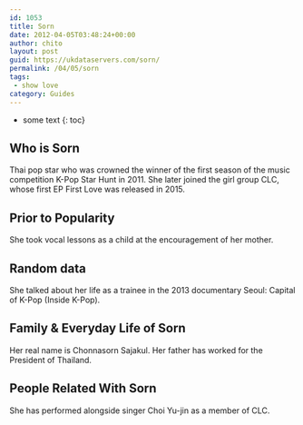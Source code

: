 ```yaml
---
id: 1053
title: Sorn
date: 2012-04-05T03:48:24+00:00
author: chito
layout: post
guid: https://ukdataservers.com/sorn/
permalink: /04/05/sorn
tags:
 - show love
category: Guides
---
```


* some text
{: toc}
          
          
## Who is  Sorn
                  
                  
                  
Thai pop star who was crowned the winner of the first season of the music competition K-Pop Star Hunt in 2011. She later joined the girl group CLC, whose first EP First Love was released in 2015.
                  
                
                
                
## Prior to Popularity 
                  
                  
                  
She took vocal lessons as a child at the encouragement of her mother.
                  
                
                
                
## Random data 
                  
                  
                  
She talked about her life as a trainee in the 2013 documentary Seoul: Capital of K-Pop (Inside K-Pop).
                  
                
                
                
## Family & Everyday Life of Sorn
                  
                  
                  
Her real name is Chonnasorn Sajakul. Her father has worked for the President of Thailand.
                  
                
                
                
## People Related With  Sorn
                  
                  
                  
She has performed alongside singer Choi Yu-jin as a member of CLC.
                  
                
              
            
          
          
          
    
    
  
